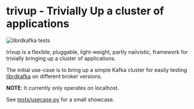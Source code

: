 trivup - Trivially Up a cluster of applications
===============================================

![librdkafka tests](https://github.com/edenhill/trivup/master/.librdkafka_tests.png)

trivup is a flexible, pluggable, light-weight, partly naiivistic, framework
for trivially bringing up a cluster of applications.

The initial use-case is to bring up a simple Kafka cluster for easily testing
[librdkafka](https://github.com/edenhill/librdkafka) on different
broker versions.

**NOTE**: It currently only operates on localhost.


See [tests/usecase.py](tests/usecase.py) for a small showcase.
